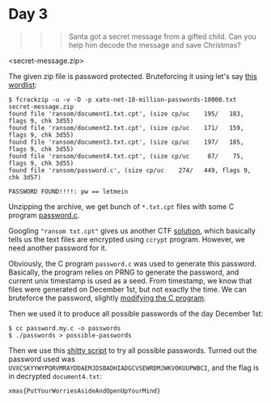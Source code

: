 # Day 3

>>> Santa got a secret message from a gifted child. Can you help him decode the message and save Christmas?

<secret-message.zip>

The given zip file is password protected. Bruteforcing it using let's say [this wordlist](https://github.com/danielmiessler/SecLists/blob/master/Passwords/xato-net-10-million-passwords-10000.txt):

```
$ fcrackzip -u -v -D -p xato-net-10-million-passwords-10000.txt secret-message.zip 
found file 'ransom/document1.txt.cpt', (size cp/uc    195/   183, flags 9, chk 3d55)
found file 'ransom/document2.txt.cpt', (size cp/uc    171/   159, flags 9, chk 3d55)
found file 'ransom/document3.txt.cpt', (size cp/uc    197/   185, flags 9, chk 3d55)
found file 'ransom/document4.txt.cpt', (size cp/uc     87/    75, flags 9, chk 3d55)
found file 'ransom/password.c', (size cp/uc    274/   449, flags 9, chk 3d57)

PASSWORD FOUND!!!!: pw == letmein
```

Unzipping the archive, we get bunch of `*.txt.cpt` files with some C program [password.c](ransom/password.c).

Googling `"ransom txt.cpt"` gives us another CTF [solution](https://github.com/Probely/CTF-Challenges/blob/master/Forensics/200-Ransomware/SOLUTION.md), which basically tells us the text files are encrypted using `ccrypt` program. However, we need another password for it.

Obviously, the C program `password.c` was used to generate this password. Basically, the program relies on PRNG to generate the password, and current unix timestamp is used as a seed. From timestamp, we know that files were generated on December 1st, but not exactly the time. We can bruteforce the password, slightly [modifying the C program](solution/password.c).

Then we used it to produce all possible passwords of the day December 1st:
```
$ cc password.my.c -o passwords
$ ./passwords > possible-passwords
```

Then we use this [shitty script](solution/crack.sh) to try all possible passwords. Turned out the password used was `UVXCSKYYWYPQRVMRAYDDAEMJDSBADHIADGCVSEWRDMJWKVOKUUPWBCI`, and the flag is in decrypted `document4.txt`:

```
xmas{PutYourWorriesAsideAndOpenUpYourMind}
```
